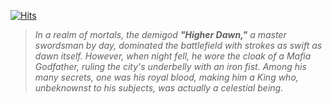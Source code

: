 [![Hits](https://hits.seeyoufarm.com/api/count/incr/badge.svg?url=https%3A%2F%2Fgithub.com%2Fhigherdawn%2Fhigherdawn&count_bg=%23000000&title_bg=%23000000&icon=ghostery.svg&icon_color=%23E7E7E7&title=HITS&edge_flat=true)](https://hits.seeyoufarm.com)

> *In a realm of mortals, the demigod **"Higher Dawn,"** a master swordsman by day, dominated the battlefield with strokes as swift as dawn itself. However, when night fell, he wore the cloak of a Mafia Godfather, ruling the city's underbelly with an iron fist. Among his many secrets, one was his royal blood, making him a King who, unbeknownst to his subjects, was actually a celestial being.*
